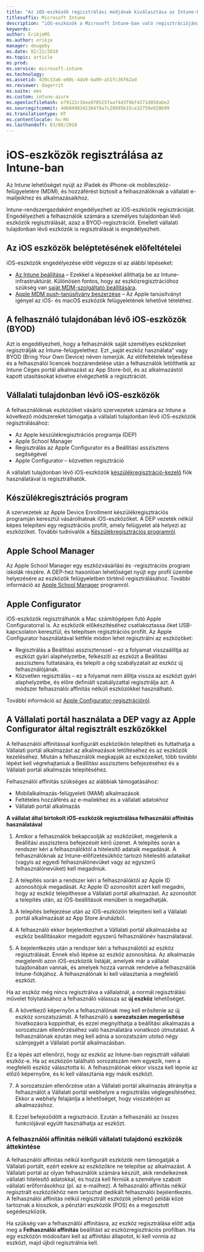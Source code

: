 ```yaml
---
title: "Az iOS-eszközök regisztrálási módjának kiválasztása az Intune-ban"
titlesuffix: Microsoft Intune
description: "iOS-eszközök a Microsoft Intune-ban való regisztrációjának beállítása."
keywords: 
author: ErikjeMS
ms.author: erikje
manager: dougeby
ms.date: 02/22/2018
ms.topic: article
ms.prod: 
ms.service: microsoft-intune
ms.technology: 
ms.assetid: 439c33a6-e80c-4da9-ba09-a51fc36f62ad
ms.reviewer: dagerrit
ms.suite: ems
ms.custom: intune-azure
ms.openlocfilehash: e79122c1bea970525faaf443f9bf4271d050abe2
ms.sourcegitcommit: 4db0498342364f8a7c28995b15ce32759e920b99
ms.translationtype: HT
ms.contentlocale: hu-HU
ms.lasthandoff: 03/08/2018
---
```

# <a name="enroll-ios-devices-in-intune"></a>iOS-eszközök regisztrálása az Intune-ban

Az Intune lehetőséget nyújt az iPadek és iPhone-ok mobileszköz-felügyeletére (MDM), és hozzáférést biztosít a felhasználóknak a vállalati e-mailjeikhez és alkalmazásaikhoz.

Intune-rendszergazdaként engedélyezheti az iOS-eszközök regisztrációját. Engedélyezheti a felhasználók számára a személyes tulajdonban lévő eszközök regisztrálását, azaz a BYOD-regisztrációt. Emellett vállalati tulajdonban lévő eszközök is regisztrálását is engedélyezheti.

## <a name="prerequisites-for-ios-enrollment"></a>Az iOS eszközök beléptetésének előfeltételei
iOS-eszközök engedélyezése előtt végezze el az alábbi lépéseket:
- [Az Intune beállítása](setup-steps.md) – Ezekkel a lépésekkel állíthatja be az Intune-infrastruktúrát. Különösen fontos, hogy az eszközregisztrációhoz szükség van [saját MDM-szolgáltató beállítására](mdm-authority-set.md).
- [Apple MDM push-tanúsítvány beszerzése](apple-mdm-push-certificate-get.md) – Az Apple tanúsítványt igényel az iOS- és macOS eszközök felügyeletének lehetővé tételéhez.

## <a name="user-owned-ios-devices-byod"></a>A felhasználó tulajdonában lévő iOS-eszközök (BYOD)

Azt is engedélyezheti, hogy a felhasználók saját személyes eszközeiket regisztrálják az Intune-felügyelethez. Ezt „saját eszköz használata” vagy BYOD (Bring Your Own Device) néven ismerjük. Az előfeltételek teljesítése és a felhasználói licencek hozzárendelése után a felhasználók letölthetik az Intune Céges portál alkalmazást az App Store-ból, és az alkalmazástól kapott utasításokat követve elvégezhetik a regisztrációt.

## <a name="company-owned-ios-devices"></a>Vállalati tulajdonban lévő iOS-eszközök
A felhasználóknak eszközöket vásárló szervezetek számára az Intune a következő módszereket támogatja a vállalati tulajdonban lévő iOS-eszközök regisztrálásához:

- Az Apple készülékregisztrációs programja (DEP)
- Apple School Manager
- Regisztrálás az Apple Configurator és a Beállítási asszisztens segítségével
- Apple Configurator – közvetlen regisztráció

A vállalati tulajdonban lévő iOS-eszközök [készülékregisztráció-kezelő](device-enrollment-manager-enroll.md) fiók használatával is regisztrálhatók.

## <a name="device-enrollment-program"></a>Készülékregisztrációs program
A szervezetek az Apple Device Enrollment készülékregisztrációs programján keresztül vásárolhatnak iOS-eszközöket. A DEP vezeték nélkül képes telepíteni egy regisztrációs profilt, amely felügyelet alá helyezi az eszközöket. További tudnivalók a [Készülékregisztrációs programról](device-enrollment-program-enroll-ios.md).

## <a name="apple-school-manager"></a>Apple School Manager
Az Apple School Manager egy eszközvásárlási és -regisztrációs program iskolák részére. A DEP-hez hasonlóan lehetőséget nyújt egy profil üzembe helyezésére az eszközök felügyeletben történő regisztrálásához. További információ az [Apple School Manager](apple-school-manager-set-up-ios.md) programról.

## <a name="apple-configurator"></a>Apple Configurator
iOS-eszközök regisztrálhatók a Mac számítógépen futó Apple Configuratorral is. Az eszközök előkészítéséhez csatlakoztassa őket USB-kapcsolaton keresztül, és telepítsen regisztrációs profilt. Az Apple Configurator használatával kétféle módon lehet regisztrálni az eszközöket:
- Regisztrálás a Beállítási asszisztenssel – ez a folyamat visszaállítja az eszközt gyári alaphelyzetbe, felkészíti az eszközt a Beállítási asszisztens futtatására, és telepíti a cég szabályzatait az eszköz új felhasználójának.
- Közvetlen regisztrálás – ez a folyamat nem állítja vissza az eszközt gyári alaphelyzetbe, és előre definiált szabályzattal regisztrálja azt. A módszer felhasználói affinitás nélküli eszközökkel használható.

További információ az [Apple Configurator-regisztrációról](apple-configurator-setup-assistant-enroll-ios.md).

## <a name="use-the-company-portal-on-dep-enrolled-or-apple-configurator-enrolled-devices"></a>A Vállalati portál használata a DEP vagy az Apple Configurator által regisztrált eszközökkel

A felhasználói affinitással konfigurált eszközökön telepítheti és futtathatja a Vállalati portál alkalmazást az alkalmazások letöltéséhez és az eszközök kezeléséhez. Miután a felhasználók megkapják az eszközeiket, több további lépést kell végrehajtaniuk a Beállítási asszisztens befejezéséhez és a Vállalati portál alkalmazás telepítéséhez.

Felhasználói affinitás szükséges az alábbiak támogatásához:
  - Mobilalkalmazás-felügyeleti (MAM) alkalmazások
  - Feltételes hozzáférés az e-mailekhez és a vállalati adatokhoz
  - Vállalati portál alkalmazás

**A vállalat által birtokolt iOS-eszközök regisztrálása felhasználói affinitás használatával**
1. Amikor a felhasználók bekapcsolják az eszközüket, megjelenik a Beállítási asszisztens befejezését kérő üzenet. A telepítés során a rendszer kéri a felhasználóktól a hitelesítő adataik megadását. A felhasználóknak az Intune-előfizetésükhöz tartozó hitelesítő adataikat (vagyis az egyedi felhasználónevüket vagy az egyszerű felhasználónevüket) kell megadniuk.

2. A telepítés során a rendszer kéri a felhasználóktól az Apple ID azonosítójuk megadását. Az Apple ID azonosítót azért kell megadni, hogy az eszköz telepíthesse a Vállalati portál alkalmazást. Az azonosítót a telepítés után, az iOS-beállítások menüben is megadhatják.

3. A telepítés befejezése után az iOS-eszközön telepíteni kell a Vállalati portál alkalmazását az App Store áruházból.

4. A felhasználó ekkor bejelentkezhet a Vállalati portál alkalmazásba az eszköz beállításakor megadott egyszerű felhasználónév használatával.

5. A bejelentkezés után a rendszer kéri a felhasználótól az eszköz regisztrálását. Ennek első lépése az eszköz azonosítása. Az alkalmazás megjeleníti azon iOS-eszközök listáját, amelyek már a vállalat tulajdonában vannak, és amelyek hozzá vannak rendelve a felhasználók Intune-fiókjához. A felhasználónak ki kell választania a megfelelő eszközt.

  Ha az eszköz még nincs regisztrálva a vállalatnál, a normál regisztrálási művelet folytatásához a felhasználó válassza az **új eszköz** lehetőséget.

6. A következő képernyőn a felhasználónak meg kell erősítenie az új eszköz sorozatszámát. A felhasználó a **sorozatszám megerősítése** hivatkozásra koppinthat, és ezzel megnyithatja a beállítási alkalmazás a sorozatszám ellenőrzéséhez való használatára vonatkozó útmutatást. A felhasználónak ezután meg kell adnia a sorozatszám utolsó négy számjegyét a Vállalati portál alkalmazásban.

  Ez a lépés azt ellenőrzi, hogy az eszköz az Intune-ban regisztrált vállalati eszköz-e. Ha az eszközön található sorozatszám nem egyezik, nem a megfelelő eszköz választotta ki. A felhasználónak ekkor vissza kell lépnie az előző képernyőre, és ki kell választania egy másik eszközt.

7. A sorozatszám ellenőrzése után a Vállalati portál alkalmazás átirányítja a felhasználót a Vállalati portál webhelyre a regisztrálás véglegesítéséhez. Ekkor a webhely felajánlja a lehetőséget, hogy visszatérjen az alkalmazáshoz.

8. Ezzel befejeződött a regisztráció. Ezután a felhasználó az összes funkciójával együtt használhatja az eszközt.

### <a name="about-corporate-owned-managed-devices-with-no-user-affinity"></a>A felhasználói affinitás nélküli vállalati tulajdonú eszközök áttekintése

A felhasználói affinitás nélkül konfigurált eszközök nem támogatják a Vállalati portált, ezért ezekre az eszközökre ne telepítse az alkalmazást. A Vállalati portál az olyan felhasználók számára készült, akik rendelkeznek vállalati hitelesítő adatokkal, és hozzá kell férniük a személyre szabott vállalati erőforrásokhoz (pl. az e-mailhez). A felhasználói affinitás nélkül regisztrált eszközökhöz nem tartozhat dedikált felhasználói bejelentkezés. A felhasználói affinitás nélkül regisztrált eszközök jellemző példái közé tartoznak a kioszkok, a pénztári eszközök (POS) és a megosztott segédeszközök.

Ha szükség van a felhasználói affinitásra, az eszköz regisztrálása előtt adja meg a **Felhasználói affinitás** beállítást az eszközregisztrációs profilban. Ha egy eszközön módosítani kell az affinitási állapotot, ki kell vonnia az eszközt, majd újból regisztrálnia kell.

